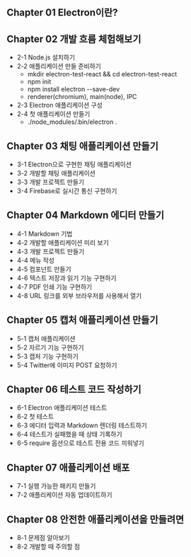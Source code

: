 ## Chapter 01 Electron이란?

## Chapter 02 개발 흐름 체험해보기
* 2-1 Node.js 설치하기
* 2-2 애플리케이션 만들 준비하기
    * mkdir electron-test-react && cd electron-test-react
    * npm init
    * npm install electron --save-dev
    * renderer(chromium), main(node), IPC
* 2-3 Electron 애플리케이션 구성
* 2-4 첫 애플리케이션 만들기
    * ./node_modules/.bin/electron .

## Chapter 03 채팅 애플리케이션 만들기
* 3-1 Electron으로 구현한 채팅 애플리케이션
* 3-2 개발할 채팅 애플리케이션
* 3-3 개발 프로젝트 만들기
* 3-4 Firebase로 실시간 통신 구현하기

## Chapter 04 Markdown 에디터 만들기
* 4-1 Markdown 기법
* 4-2 개발할 애플리케이션 미리 보기
* 4-3 개발 프로젝트 만들기
* 4-4 메뉴 작성
* 4-5 컴포넌트 만들기
* 4-6 텍스트 저장과 읽기 기능 구현하기
* 4-7 PDF 인쇄 기능 구현하기
* 4-8 URL 링크를 외부 브라우저를 사용해서 열기

## Chapter 05 캡처 애플리케이션 만들기
* 5-1 캡처 애플리케이션
* 5-2 자르기 기능 구현하기
* 5-3 캡처 기능 구현하기
* 5-4 Twitter에 이미지 POST 요청하기

##  Chapter 06 테스트 코드 작성하기
* 6-1 Electron 애플리케이션 테스트
* 6-2 첫 테스트
* 6-3 에디터 입력과 Markdown 렌더링 테스트하기
* 6-4 테스트가 실패했을 때 상태 기록하기
* 6-5 require 옵션으로 테스트 전용 코드 끼워넣기

## Chapter 07 애플리케이션 배포
* 7-1 실행 가능한 패키지 만들기
* 7-2 애플리케이션 자동 업데이트하기

## Chapter 08 안전한 애플리케이션을 만들려면
* 8-1 문제점 알아보기
* 8-2 개발할 때 주의할 점 